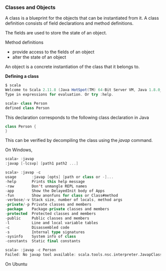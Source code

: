 

### Classes and Objects

A class is a blueprint for the objects that can be instantiated from it. 
A class definition consists of field declarations and method definitions.

The fields are used to store the state of an object.

Method definitions

* provide access to the fields of an object
* alter the state of an object

An object is a concrete instantiation of the class that it belongs to.

**Defining a class**

```scala
$ scala
Welcome to Scala 2.11.8 (Java HotSpot(TM) 64-Bit Server VM, Java 1.8.0_91).
Type in expressions for evaluation. Or try :help.

scala> class Person
defined class Person
```

This declaration corresponds to the following class declaration in Java

```java
class Person {
}
```

This can be verified by decompiling the class using the *javap* command.

On Windows,

```scala
scala> :javap
:javap [-lcsvp] [path1 path2 ...]

scala> :javap -c
usage       :javap [opts] [path or class or -]...
-help       Prints this help message
-raw        Don't unmangle REPL names
-app        Show the DelayedInit body of Apps
-fun        Show anonfuns for class or Class#method
-verbose/-v Stack size, number of locals, method args
-private/-p Private classes and members
-package    Package-private classes and members
-protected  Protected classes and members
-public     Public classes and members
-l          Line and local variable tables
-c          Disassembled code
-s          Internal type signatures
-sysinfo    System info of class
-constants  Static final constants

scala> :javap -c Person
Failed: No javap tool available: scala.tools.nsc.interpreter.JavapClass$JavapTool6 failed to initialize.
```

On Ubuntu


